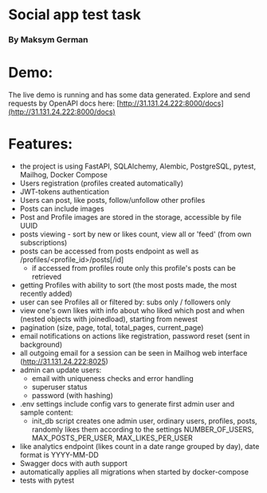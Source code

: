 # Social app test task

### By Maksym German

# Demo:
The live demo is running and has some data generated.
Explore and send requests by OpenAPI docs here:
[http://31.131.24.222:8000/docs](http://31.131.24.222:8000/docs)


# Features:

- the project is using FastAPI, SQLAlchemy, Alembic, PostgreSQL, pytest, Mailhog, Docker Compose
- Users registration (profiles created automatically)
- JWT-tokens authentication
- Users can post, like posts, follow/unfollow other profiles
- Posts can include images
- Post and Profile images are stored in the storage, accessible by file UUID
- posts viewing - sort by new or likes count, view all or 'feed' (from own subscriptions)
- posts can be accessed from posts endpoint as well as /profiles/<profile_id>/posts[/id]
    - if accessed from profiles route only this profile's posts can be retrieved
- getting Profiles with ability to sort (the most posts made, the most recently added)
- user can see Profiles all or filtered by: subs only / followers only
- view one's own likes with info about who liked which post and when (nested objects with joinedload), starting from newest
- pagination (size, page, total, total_pages, current_page)
- email notifications on actions like registration, password reset (sent in background)
- all outgoing email for a session can be seen in Mailhog web interface (http://31.131.24.222:8025)
- admin can update users: 
    - email with uniqueness checks and error handling
    - superuser status
    - password (with hashing)
- .env settings include config vars to generate first admin user and sample content:
    - init_db script creates one admin user, ordinary users, profiles, posts, randomly likes them according to the settings NUMBER_OF_USERS,
    MAX_POSTS_PER_USER, MAX_LIKES_PER_USER 
- like analytics endpoint (likes count in a date range grouped by day), date format is YYYY-MM-DD
- Swagger docs with auth support
- automatically applies all migrations when started by docker-compose
- tests with pytest